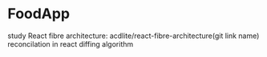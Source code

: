 # FoodApp

study React fibre architecture: acdlite/react-fibre-architecture(git link name)
reconcilation in react
diffing algorithm
